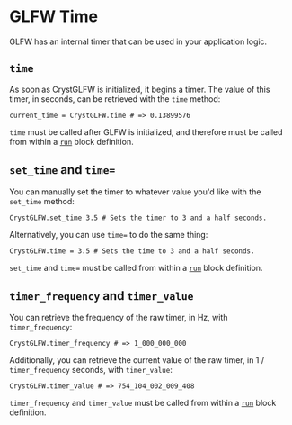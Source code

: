 # GLFW Time
GLFW has an internal timer that can be used in your application logic.

## `time`
As soon as CrystGLFW is initialized, it begins a timer. The value of this timer, in seconds, can be retrieved with the `time` method:

```crystal
current_time = CrystGLFW.time # => 0.13899576
```
`time` must be called after GLFW is initialized, and therefore must be called from within a [`run`](/the-run-block.md) block definition.

## `set_time` and `time=`
You can manually set the timer to whatever value you'd like with the `set_time` method:

```crystal
CrystGLFW.set_time 3.5 # Sets the timer to 3 and a half seconds.
```

Alternatively, you can use `time=` to do the same thing:

```crystal
CrystGLFW.time = 3.5 # Sets the time to 3 and a half seconds.
```
`set_time` and `time=` must be called from within a [`run`](/the-run-block.md) block definition.

## `timer_frequency` and `timer_value`
You can retrieve the frequency of the raw timer, in Hz, with `timer_frequency`:

```crystal
CrystGLFW.timer_frequency # => 1_000_000_000
```
Additionally, you can retrieve the current value of the raw timer, in 1 / `timer_frequency` seconds, with `timer_value`:

```crystal
CrystGLFW.timer_value # => 754_104_002_009_408
```
`timer_frequency` and `timer_value` must be called from within a [`run`](/the-run-block.md) block definition.

